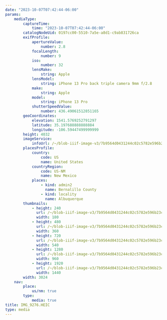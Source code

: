 ```yaml
---
date: "2023-10-07T07:42:44-06:00"
params:
    mediaType:
        captureTime:
            time: "2023-10-07T07:42:44-06:00"
        catalogNodeUid: 0197cc00-5510-7a5e-a8d1-c9ab831726ca
        exifProfile:
            apertureValue:
                number: 2.8
            focalLength:
                number: 9
            iso:
                number: 32
            lensMake:
                string: Apple
            lensModel:
                string: iPhone 13 Pro back triple camera 9mm f/2.8
            make:
                string: Apple
            model:
                string: iPhone 13 Pro
            shutterSpeedValue:
                number: 436.49061512851165
        geoCoordinates:
            elevation: 1541.5769252791297
            latitude: 35.197688888888884
            longitude: -106.59447499999999
        height: 4032
        imageService:
            infoUrl: /~/blob-iiif-image-v3/7b9564d0431244c02c5782e596b23cae1c38d66bf2049ce8b4d16da290f58fa0/info.json
        placesProfile:
            country:
                code: US
                name: United States
            countryRegion:
                code: US-NM
                name: New Mexico
            places:
                - kind: admin2
                  name: Bernalillo County
                - kind: locality
                  name: Albuquerque
        thumbnails:
            - height: 240
              url: /~/blob-iiif-image-v3/7b9564d0431244c02c5782e596b23cae1c38d66bf2049ce8b4d16da290f58fa0/full/180%2C240/0/default.jpg
              width: 180
            - height: 480
              url: /~/blob-iiif-image-v3/7b9564d0431244c02c5782e596b23cae1c38d66bf2049ce8b4d16da290f58fa0/full/360%2C480/0/default.jpg
              width: 360
            - height: 720
              url: /~/blob-iiif-image-v3/7b9564d0431244c02c5782e596b23cae1c38d66bf2049ce8b4d16da290f58fa0/full/540%2C720/0/default.jpg
              width: 540
            - height: 1280
              url: /~/blob-iiif-image-v3/7b9564d0431244c02c5782e596b23cae1c38d66bf2049ce8b4d16da290f58fa0/full/960%2C1280/0/default.jpg
              width: 960
            - height: 1920
              url: /~/blob-iiif-image-v3/7b9564d0431244c02c5782e596b23cae1c38d66bf2049ce8b4d16da290f58fa0/full/1440%2C1920/0/default.jpg
              width: 1440
        width: 3024
    nav:
        place:
            us/nm: true
        type:
            media: true
title: IMG_9276.HEIC
type: media
---
```

